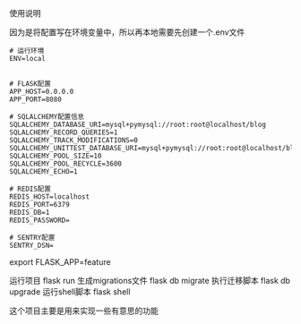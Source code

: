 使用说明

因为是将配置写在环境变量中，所以再本地需要先创建一个.env文件
```text
# 运行环境
ENV=local


# FLASK配置
APP_HOST=0.0.0.0
APP_PORT=8080

# SQLALCHEMY配置信息
SQLALCHEMY_DATABASE_URI=mysql+pymysql://root:root@localhost/blog
SQLALCHEMY_RECORD_QUERIES=1
SQLALCHEMY_TRACK_MODIFICATIONS=0
SQLALCHEMY_UNITTEST_DATABASE_URI=mysql+pymysql://root:root@localhost/blog
SQLALCHEMY_POOL_SIZE=10
SQLALCHEMY_POOL_RECYCLE=3600
SQLALCHEMY_ECHO=1

# REDIS配置
REDIS_HOST=localhost
REDIS_PORT=6379
REDIS_DB=1
REDIS_PASSWORD=

# SENTRY配置
SENTRY_DSN=
```
export FLASK_APP=feature

运行项目
flask run
生成migrations文件
flask db migrate
执行迁移脚本
flask db upgrade
运行shell脚本
flask shell


这个项目主要是用来实现一些有意思的功能
